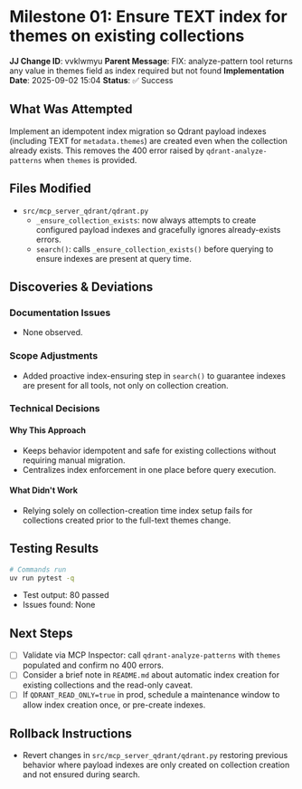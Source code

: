 # Milestone 01: Ensure TEXT index for themes on existing collections

**JJ Change ID**: vvklwmyu
**Parent Message**: FIX: analyze-pattern tool returns any value in themes field as index required but not found
**Implementation Date**: 2025-09-02 15:04
**Status**: ✅ Success

## What Was Attempted
Implement an idempotent index migration so Qdrant payload indexes (including TEXT for `metadata.themes`) are created even when the collection already exists. This removes the 400 error raised by `qdrant-analyze-patterns` when `themes` is provided.

## Files Modified
- `src/mcp_server_qdrant/qdrant.py` 
  - `_ensure_collection_exists`: now always attempts to create configured payload indexes and gracefully ignores already-exists errors.
  - `search()`: calls `_ensure_collection_exists()` before querying to ensure indexes are present at query time.

## Discoveries & Deviations
### Documentation Issues
- None observed.

### Scope Adjustments
- Added proactive index-ensuring step in `search()` to guarantee indexes are present for all tools, not only on collection creation.

### Technical Decisions
#### Why This Approach
- Keeps behavior idempotent and safe for existing collections without requiring manual migration.
- Centralizes index enforcement in one place before query execution.

#### What Didn't Work
- Relying solely on collection-creation time index setup fails for collections created prior to the full-text themes change.

## Testing Results
```bash
# Commands run
uv run pytest -q
```
- Test output: 80 passed
- Issues found: None

## Next Steps
- [ ] Validate via MCP Inspector: call `qdrant-analyze-patterns` with `themes` populated and confirm no 400 errors.
- [ ] Consider a brief note in `README.md` about automatic index creation for existing collections and the read-only caveat.
- [ ] If `QDRANT_READ_ONLY=true` in prod, schedule a maintenance window to allow index creation once, or pre-create indexes.

## Rollback Instructions
- Revert changes in `src/mcp_server_qdrant/qdrant.py` restoring previous behavior where payload indexes are only created on collection creation and not ensured during search.
